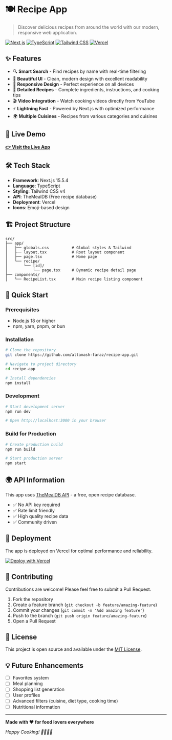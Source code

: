 # 🍽️ Recipe App

> Discover delicious recipes from around the world with our modern, responsive web application.

[![Next.js](https://img.shields.io/badge/Next.js-15.5.4-black?style=for-the-badge&logo=next.js&logoColor=white)](https://nextjs.org/)
[![TypeScript](https://img.shields.io/badge/TypeScript-007ACC?style=for-the-badge&logo=typescript&logoColor=white)](https://typescriptlang.org/)
[![Tailwind CSS](https://img.shields.io/badge/Tailwind_CSS-38B2AC?style=for-the-badge&logo=tailwind-css&logoColor=white)](https://tailwindcss.com/)
[![Vercel](https://img.shields.io/badge/Vercel-000000?style=for-the-badge&logo=vercel&logoColor=white)](https://vercel.com/)

## ✨ Features

- 🔍 **Smart Search** - Find recipes by name with real-time filtering
- 🎨 **Beautiful UI** - Clean, modern design with excellent readability
- 📱 **Responsive Design** - Perfect experience on all devices
- 📖 **Detailed Recipes** - Complete ingredients, instructions, and cooking tips
- 🎬 **Video Integration** - Watch cooking videos directly from YouTube
- ⚡ **Lightning Fast** - Powered by Next.js with optimized performance
- 🌍 **Multiple Cuisines** - Recipes from various categories and cuisines

## 🚀 Live Demo

**[👉 Visit the Live App](https://recipe-app-steel-omega.vercel.app/)**

## 🛠️ Tech Stack

- **Framework**: Next.js 15.5.4
- **Language**: TypeScript
- **Styling**: Tailwind CSS v4
- **API**: TheMealDB (Free recipe database)
- **Deployment**: Vercel
- **Icons**: Emoji-based design

## 🏗️ Project Structure

```
src/
├── app/
│   ├── globals.css          # Global styles & Tailwind
│   ├── layout.tsx           # Root layout component
│   ├── page.tsx             # Home page
│   └── recipe/
│       └── [id]/
│           └── page.tsx     # Dynamic recipe detail page
├── components/
│   └── RecipeList.tsx       # Main recipe listing component
```

## 🚀 Quick Start

### Prerequisites

- Node.js 18 or higher
- npm, yarn, pnpm, or bun

### Installation

```bash
# Clone the repository
git clone https://github.com/altamash-faraz/recipe-app.git

# Navigate to project directory
cd recipe-app

# Install dependencies
npm install
```

### Development

```bash
# Start development server
npm run dev

# Open http://localhost:3000 in your browser
```

### Build for Production

```bash
# Create production build
npm run build

# Start production server
npm start
```

## 🌍 API Information

This app uses [TheMealDB API](https://www.themealdb.com/api.php) - a free, open recipe database.

- ✅ No API key required
- ✅ Rate limit friendly
- ✅ High quality recipe data
- ✅ Community driven

## 🚀 Deployment

The app is deployed on Vercel for optimal performance and reliability.

[![Deploy with Vercel](https://vercel.com/button)](https://vercel.com/new/clone?repository-url=https://github.com/altamash-faraz/recipe-app)

## 🤝 Contributing

Contributions are welcome! Please feel free to submit a Pull Request.

1. Fork the repository
2. Create a feature branch (`git checkout -b feature/amazing-feature`)
3. Commit your changes (`git commit -m 'Add amazing feature'`)
4. Push to the branch (`git push origin feature/amazing-feature`)
5. Open a Pull Request

## 📝 License

This project is open source and available under the [MIT License](LICENSE).

## 💡 Future Enhancements

- [ ] Favorites system
- [ ] Meal planning
- [ ] Shopping list generation
- [ ] User profiles
- [ ] Advanced filters (cuisine, diet type, cooking time)
- [ ] Nutritional information

---

**Made with ❤️ for food lovers everywhere**

*Happy Cooking! 👨‍🍳👩‍🍳*